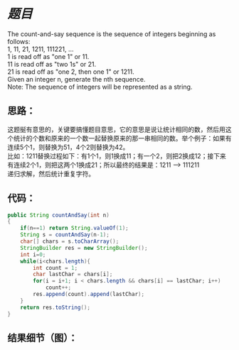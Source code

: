 # *题目*
The count-and-say sequence is the sequence of integers beginning as follows:  
1, 11, 21, 1211, 111221, ...  
1 is read off as "one 1" or 11.  
11 is read off as "two 1s" or 21.  
21 is read off as "one 2, then one 1" or 1211.  
Given an integer n, generate the nth sequence.  
Note: The sequence of integers will be represented as a string.   
## 思路：
这题挻有意思的，关键要搞懂题目意思，它的意思是说让统计相同的数，然后用这个统计的个数和原来的一个数一起替换原来的那一串相同的数。举个例子：如果有连续5个1，则替换为51，4个2则替换为42。  
比如：1211替换过程如下：有1个1，则1换成11；有一个2，则把2换成12；接下来有连续2个1，则把这两个1换成21；所以最终的结果是：1211 -->  111211  
递归求解，然后统计重复字符。
## 代码：
```java
public String countAndSay(int n)
{
    if(n==1) return String.valueOf(1);
    String s = countAndSay(n-1);
    char[] chars = s.toCharArray();
    StringBuilder res = new StringBuilder();
    int i=0;
    while(i<chars.length){
        int count = 1;
        char lastChar = chars[i];
        for(i = i+1; i < chars.length && chars[i] == lastChar; i++)
            count++;
        res.append(count).append(lastChar);
    }
    return res.toString();
}
```
## 结果细节（图）：